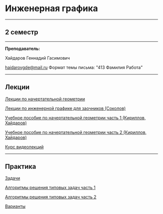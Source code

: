 # Инженерная графика
____________
## 2 семестр
___________
**Преподаватель:**

Хайдаров Геннадий Гасимович

haidarovgde@mail.ru 
Формат темы письма: "413 Фамилия Работа"
_________
## Лекции
[Лекции по начертательной геометрии](../Files/EngineeringGraphics/2019_ПОЛНЫЕ_ЛЕКЦИИ_НАЧЕРТАТЕЛЬНАЯ_ГЕОМЕТРИЯ_Lekcii_NG.pdf)

[Лекции по инженерной графике для заочников (Соколов)](../Files/EngineeringGraphics/Inzhenernaya_grafika_Sokolov_2008zaochnoe_obuchenie.pdf)

[Учебное пособие по начертательной геометрии часть 1 (Кириллов, Хайдаров)](../Files/EngineeringGraphics/Начертательная_геометрия.%20Часть%20первая.Кириллов_средн.проф.обуч_2013.pdf)

[Учебное пособие по начертательной геометрии часть 2 (Кириллов, Хайдаров)](../Files/EngineeringGraphics/Начертательная%20геометрия_ч2%20Кириллов_Хайдаров_средн.%20проф.обуч_2013.pdf)

[Курс видеолекций](https://www.youtube.com/watch?v=8gUwyyIZrkY&list=PL-_cKNuVAYAUDxJT0RybzY_5RSE0AwLMo)
_________
## Практика

[Задачи](http://old.technolog.edu.ru/faculties/mechanical/kafedry-3-fakulteta/kafedra-inzhenernogo-proektirovaniya/dokumenty.html)

[Алгоритмы решения типовых задач часть 1](../Files/EngineeringGraphics/Алгоритмы%20решения%20типовых%20задач___1__2016_.pdf)

[Алгоритмы решения типовых задач часть 2](../Files/EngineeringGraphics/Алгоритмы%20решения%20типовых%20задач___2__2015_.pdf)

[Варианты](../Files/Documents/GroupList_sem_2.md)
